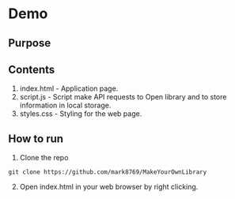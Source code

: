 # Demo

## Purpose



## Contents

1. index.html - Application page.
2. script.js - Script make API requests to Open library and to store information in local storage.
3. styles.css - Styling for the web page.

## How to run

1. Clone the repo

```
git clone https://github.com/mark8769/MakeYourOwnLibrary
```

2. Open index.html in your web browser by right clicking.